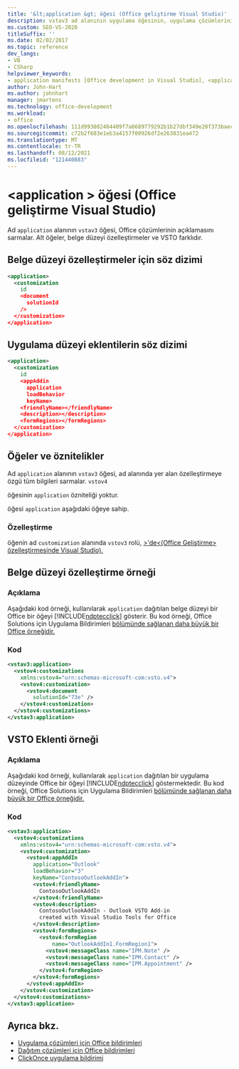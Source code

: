```yaml
---
title: '&lt;application &gt; öğesi (Office geliştirme Visual Studio)'
description: vstav3 ad alanının uygulama öğesinin, uygulama çözümlerinin açıklamasını nasıl Office öğrenin.
ms.custom: SEO-VS-2020
titleSuffix: ''
ms.date: 02/02/2017
ms.topic: reference
dev_langs:
- VB
- CSharp
helpviewer_keywords:
- application manifests [Office development in Visual Studio], <application> element
author: John-Hart
ms.author: johnhart
manager: jmartens
ms.technology: office-development
ms.workload:
- office
ms.openlocfilehash: 111d993082464409f7a6689779292b1b27dbf349e20f373baec3290f68566b44
ms.sourcegitcommit: c72b2f603e1eb3a4157f00926df2e263831ea472
ms.translationtype: MT
ms.contentlocale: tr-TR
ms.lasthandoff: 08/12/2021
ms.locfileid: "121440883"
---
```

# <a name="ltapplicationgt-element-office-development-in-visual-studio"></a>&lt;application &gt; öğesi (Office geliştirme Visual Studio)
  Ad `application` alanının `vstav3` öğesi, Office çözümlerinin açıklamasını sarmalar. Alt öğeler, belge düzeyi özelleştirmeler ve VSTO farklıdır.

## <a name="syntax-for-document-level-customizations"></a>Belge düzeyi özelleştirmeler için söz dizimi

```xml
<application>
  <customization
    id
    <document
      solutionId
    />
  </customization>
</application>
```

## <a name="syntax-for-application-level-add-ins"></a>Uygulama düzeyi eklentilerin söz dizimi

```xml
<application>
  <customization
    id
    <appAddin
      application
      loadBehavior
      keyName>
    <friendlyName></friendlyName>
    <description></description>
    <formRegions></formRegions>
  </customization>
</application>
```

## <a name="elements-and-attributes"></a>Öğeler ve öznitelikler
 Ad `application` alanının `vstav3` öğesi, ad alanında yer alan özelleştirmeye özgü tüm bilgileri sarmalar. `vstov4`

 öğesinin `application` özniteliği yoktur.

 öğesi `application` aşağıdaki öğeye sahip.

### <a name="customization"></a>Özelleştirme
 öğenin ad `customization` alanında `vstov3` rolü, [&#62;'de&#60;&#40;Office Geliştirme&#62; özelleştirmesinde Visual Studio&#41;. ](../vsto/customization-element-office-development-in-visual-studio.md)

## <a name="document-level-customization-example"></a>Belge düzeyi özelleştirme örneği

### <a name="description"></a>Açıklama
 Aşağıdaki kod örneği, kullanılarak `application` dağıtılan belge düzeyi bir Office bir öğeyi [!INCLUDE[ndptecclick](../vsto/includes/ndptecclick-md.md)] gösterir. Bu kod örneği, Office Solutions için Uygulama Bildirimleri [bölümünde sağlanan daha büyük bir Office örneğidir.](../vsto/application-manifests-for-office-solutions.md)

### <a name="code"></a>Kod

```xml
<vstav3:application>
  <vstov4:customizations
    xmlns:vstov4="urn:schemas-microsoft-com:vsto.v4">
    <vstov4:customization>
      <vstov4:document
        solutionId="73e" />
    </vstov4:customization>
  </vstov4:customizations>
</vstav3:application>
```

## <a name="vsto-add-in-example"></a>VSTO Eklenti örneği

### <a name="description"></a>Açıklama
 Aşağıdaki kod örneği, kullanılarak `application` dağıtılan bir uygulama düzeyinde Office bir öğeyi [!INCLUDE[ndptecclick](../vsto/includes/ndptecclick-md.md)] göstermektedir. Bu kod örneği, Office Solutions için Uygulama Bildirimleri [bölümünde sağlanan daha büyük bir Office örneğidir.](../vsto/application-manifests-for-office-solutions.md)

### <a name="code"></a>Kod

```xml
<vstav3:application>
  <vstov4:customizations
    xmlns:vstov4="urn:schemas-microsoft-com:vsto.v4">
    <vstov4:customization>
      <vstov4:appAddIn
        application="Outlook"
        loadBehavior="3"
        keyName="ContosoOutlookAddIn">
        <vstov4:friendlyName>
          ContosoOutlookAddIn
        </vstov4:friendlyName>
        <vstov4:description>
          ContosoOutlookAddIn - Outlook VSTO Add-in
          created with Visual Studio Tools for Office
        </vstov4:description>
        <vstov4:formRegions>
          <vstov4:formRegion
              name="OutlookAddIn1.FormRegion1">
            <vstov4:messageClass name="IPM.Note" />
            <vstov4:messageClass name="IPM.Contact" />
            <vstov4:messageClass name="IPM.Appointment" />
          </vstov4:formRegion>
        </vstov4:formRegions>
      </vstov4:appAddIn>
    </vstov4:customization>
  </vstov4:customizations>
</vstav3:application>
```

## <a name="see-also"></a>Ayrıca bkz.

- [Uygulama çözümleri için Office bildirimleri](../vsto/application-manifests-for-office-solutions.md)
- [Dağıtım çözümleri için Office bildirimleri](../vsto/deployment-manifests-for-office-solutions.md)
- [ClickOnce uygulama bildirimi](../deployment/clickonce-application-manifest.md)